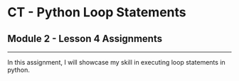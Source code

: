 # CT - Python Loop Statements

## Module 2 - Lesson 4 Assignments

---

In this assignment, I will showcase my skill in executing loop statements in python.